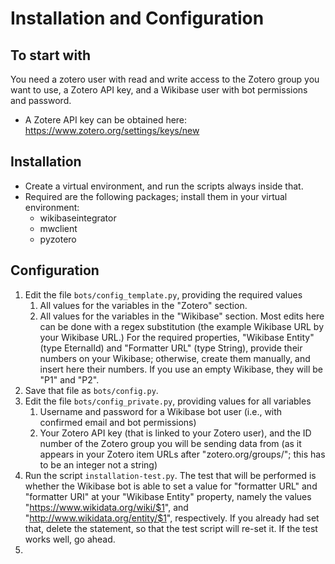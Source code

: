 # Installation and Configuration

## To start with

You need a zotero user with read and write access to the Zotero group you want to use, a Zotero API key, and a Wikibase user with bot permissions and password.
* A Zotere API key can be obtained here: https://www.zotero.org/settings/keys/new

## Installation
* Create a virtual environment, and run the scripts always inside that.
* Required are the following packages; install them in your virtual environment:
  * wikibaseintegrator
  * mwclient
  * pyzotero

## Configuration
1. Edit the file `bots/config_template.py`, providing the required values
   1. All values for the variables in the "Zotero" section.
   2. All values for the variables in the "Wikibase" section. Most edits here can be done with a regex substitution (the example Wikibase URL by your Wikibase URL.) For the required properties, "Wikibase Entity" (type EternalId) and "Formatter URL" (type String), provide their numbers on your Wikibase; otherwise, create them manually, and insert here their numbers. If you use an empty Wikibase, they will be "P1" and "P2".
2. Save that file as `bots/config.py`.
3. Edit the file `bots/config_private.py`, providing values for all variables
   1. Username and password for a Wikibase bot user (i.e., with confirmed email and bot permissions)
   2. Your Zotero API key (that is linked to your Zotero user), and the ID number of the Zotero group you will be sending data from (as it appears in your Zotero item URLs after "zotero.org/groups/"; this has to be an integer not a string)
4. Run the script `installation-test.py`. The test that will be performed is whether the Wikibase bot is able to set a value for "formatter URL" and "formatter URI" at your "Wikibase Entity" property, namely the values "https://www.wikidata.org/wiki/$1", and "http://www.wikidata.org/entity/$1", respectively. If you already had set that, delete the statement, so that the test script will re-set it. If the test works well, go ahead.
5. 

